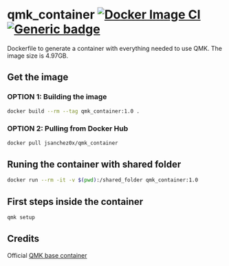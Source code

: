 # qmk_container [![Docker Image CI](https://github.com/jsanchez0x/qmk_container/actions/workflows/docker-image.yml/badge.svg)](https://github.com/jsanchez0x/qmk_container/actions/workflows/docker-image.yml) [![Generic badge](https://img.shields.io/badge/Docker-Hub-blue.svg)](https://hub.docker.com/r/jsanchez0x/qmk_container)


Dockerfile to generate a container with everything needed to use QMK. The image size is 4.97GB.

## Get the image
### OPTION 1: Building the image
```bash
docker build --rm --tag qmk_container:1.0 .
```

### OPTION 2: Pulling from Docker Hub
```bash
docker pull jsanchez0x/qmk_container
```

## Runing the container with shared folder
```bash
docker run --rm -it -v $(pwd):/shared_folder qmk_container:1.0
```

## First steps inside the container
```bash
qmk setup
```

## Credits
Official [QMK base container](https://github.com/qmk/qmk_base_container)
